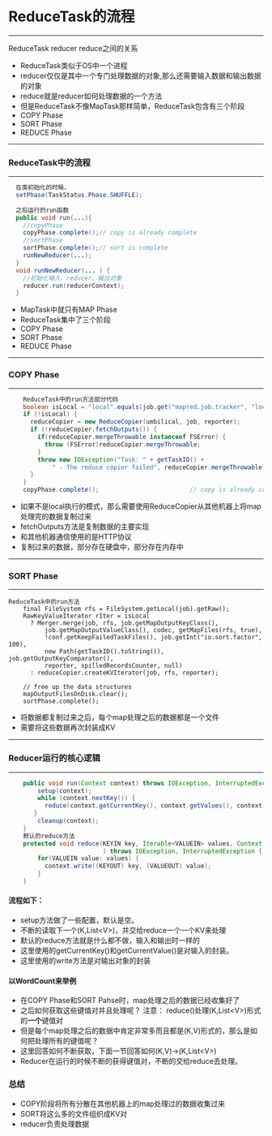 # ReduceTask的流程
***

ReduceTask reducer reduce之间的关系

* ReduceTask类似于OS中一个进程
* reducer仅仅是其中一个专门处理数据的对象,那么还需要输入数据和输出数据的对象
* reduce就是reducer如何处理数据的一个方法
* 但是ReduceTask不像MapTask那样简单，ReduceTask包含有三个阶段
 * COPY Phase
 * SORT Phase
 * REDUCE Phase

***
### ReduceTask中的流程
***

```java
  在类初始化的时候，
  setPhase(TaskStatus.Phase.SHUFFLE);
  
  之后运行的run函数
  public void run(...){
    //copyPhase
    copyPhase.complete();// copy is already complete
    //sortPhase
    sortPhase.complete();// sort is complete
    runNewReducer(...);
  }
  void runNewReducer(... ) {
    //初始化输入、reducer、输出对象
    reducer.run(reducerContext);
  }

```
* MapTask中就只有MAP Phase
* ReduceTask集中了三个阶段
 * COPY Phase
 * SORT Phase
 * REDUCE Phase

***
### COPY Phase
***
```java
    ReduceTask中的run方法部分代码
    boolean isLocal = "local".equals(job.get("mapred.job.tracker", "local"));
    if (!isLocal) {
      reduceCopier = new ReduceCopier(umbilical, job, reporter);
      if (!reduceCopier.fetchOutputs()) {
        if(reduceCopier.mergeThrowable instanceof FSError) {
          throw (FSError)reduceCopier.mergeThrowable;
        }
        throw new IOException("Task: " + getTaskID() + 
            " - The reduce copier failed", reduceCopier.mergeThrowable);
      }
    }
    copyPhase.complete();                         // copy is already complete
```
* 如果不是local执行的模式，那么需要使用ReduceCopier从其他机器上将map处理完的数据复制过来
* fetchOutputs方法是复制数据的主要实现
* 和其他机器通信使用的是HTTP协议
* 复制过来的数据，部分存在硬盘中，部分存在内存中

***
### SORT Phase
***
```
ReduceTask中的run方法
    final FileSystem rfs = FileSystem.getLocal(job).getRaw();
    RawKeyValueIterator rIter = isLocal
      ? Merger.merge(job, rfs, job.getMapOutputKeyClass(),
          job.getMapOutputValueClass(), codec, getMapFiles(rfs, true),
          !conf.getKeepFailedTaskFiles(), job.getInt("io.sort.factor", 100),
          new Path(getTaskID().toString()), job.getOutputKeyComparator(),
          reporter, spilledRecordsCounter, null)
      : reduceCopier.createKVIterator(job, rfs, reporter);
        
    // free up the data structures
    mapOutputFilesOnDisk.clear();
    sortPhase.complete();
```
* 将数据都复制过来之后，每个map处理之后的数据都是一个文件
* 需要将这些数据再次封装成KV

***
### Reducer运行的核心逻辑
***
```java
    public void run(Context context) throws IOException, InterruptedException {
        setup(context);
        while (context.nextKey()) {
          reduce(context.getCurrentKey(), context.getValues(), context);
       }
        cleanup(context);
    }
    默认的reduce方法
    protected void reduce(KEYIN key, Iterable<VALUEIN> values, Context context
                          ) throws IOException, InterruptedException {
        for(VALUEIN value: values) {
          context.write((KEYOUT) key, (VALUEOUT) value);
        }
    }
```
#### 流程如下：
* setup方法做了一些配置，默认是空。
* 不断的读取下一个(K,List&lt;V>)，并交给reduce一个一个KV来处理
* 默认的reduce方法就是什么都不做，输入和输出时一样的
* 这里使用的getCurrentKey()和getCurrentValue()是对输入的封装。
* 这里使用的write方法是对输出对象的封装

#### 以WordCount来举例
* 在COPY Phase和SORT Pahse时，map处理之后的数据已经收集好了
* 之后如何获取这些键值对并且处理呢？  注意： reduce()处理(K,List&lt;V>)形式的**一个**键值对
* 但是每个map处理之后的数据中肯定非常多而且都是(K,V)形式的，那么是如何把处理所有的键值呢？
* 这里回答如何不断获取，下面一节回答如何(K,V)->(K,List&lt;V>)
* Reducer在运行的时候不断的获得键值对，不断的交给reduce去处理。

### 总结
* COPY阶段将所有分散在其他机器上的map处理过的数据收集过来
* SORT将这么多的文件组织成KV对
* reducer负责处理数据
